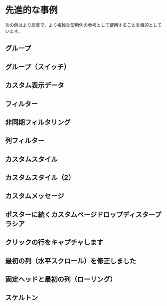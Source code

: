 <script setup>
import cusDisplayData from "../code/advance-examples/cus-display-data.vue";
import Filter from "../code/advance-examples/filter.vue";
import asyncFilter from "../code/advance-examples/async-filter.vue";
import catchRow  from "../code/advance-examples/catch-row.vue"
import filterInTable from "../code/advance-examples/filter-in-table.vue"
import fixedFirstColumn from "../code/advance-examples/fixed-first-column.vue"
import fixedHeaderAndFirstColumn from "../code/advance-examples/fixed-header-and-first-column.vue"
// import showControls from "../code/advance-examples/show-controls.vue"
import groupingWithToggle from "../code/advance-examples/grouping.vue"
import grouping from "../code/advance-examples/grouping2.vue"
import customizeStyle from "../code/advance-examples/custom-style.vue"
import customizeStyle2 from "../code/advance-examples/custom-style-2.vue"
import customizeMessages from "../code/advance-examples/cus-message.vue"
import customizePageDropdown from "../code/advance-examples/cus-page-drop.vue"
import skeletonScreen from "../code/advance-examples/skeleton-screen.vue"

</script>

# 先進的な事例

次の例はより高度で、より複雑な使用例の参考として使用することを目的としています。

## グループ

<grouping/>

## グループ（スイッチ）

<groupingWithToggle/>

## カスタム表示データ

<cusDisplayData />

## フィルター

<Filter />

## 非同期フィルタリング

<asyncFilter />

## 列フィルター

<filterInTable />

## カスタムスタイル

<customizeStyle/>

## カスタムスタイル（2）

<customizeStyle2/>

## カスタムメッセージ

<customizeMessages/>

## ポスターに続くカスタムページドロップディスタープラシア

<customizePageDropdown/>

## クリックの行をキャプチャします

<catchRow/>

## 最初の列（水平スクロール）を修正しました

<fixedFirstColumn/>

## 固定ヘッドと最初の列（ローリング）

<fixedHeaderAndFirstColumn/>

## スケルトン

<skeletonScreen/>

<style>
.vtl-thead-th input{
    background-color: #fff;
}
.vtl tr:nth-child(2n) {
    background-color: white;
}
.vtl-tbody-checkbox {
    color-scheme: auto;
}
.vtl-paging {
    color: black;
}
.vtl-paging-pagination-page-li {
    margin-top: 0px !important;
}
.vtl select {
    -webkit-appearance: auto;
}
</style>
